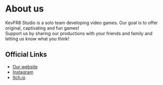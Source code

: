 # About us
KevFR8 Studio is a solo team developing video games. Our goal is to offer original, captivating and fun games! <br>
Support us by sharing our productions with your friends and family and letting us know what you think!

## Official Links
- [Our website](https://kevfr8studio.github.io)
- [Instagram](https://www.instagram.com/kevfr8studio/)
- [Itch.io](https://kevfr8.itch.io)
